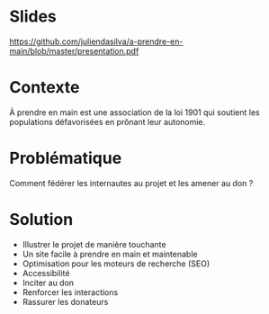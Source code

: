 # Slides

https://github.com/juliendasilva/a-prendre-en-main/blob/master/presentation.pdf

# Contexte

À prendre en main est une association de la loi 1901 qui soutient les populations défavorisées en prônant leur autonomie.

# Problématique

Comment fédérer les internautes au projet et les amener au don ?

# Solution

* Illustrer le projet de manière touchante
* Un site facile à prendre en main et maintenable
* Optimisation pour les moteurs de recherche (SEO)
* Accessibilité
* Inciter au don
* Renforcer les interactions
* Rassurer les donateurs
